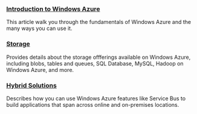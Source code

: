 ### [Introduction to Windows Azure][]

This article walk you through the fundamentals of Windows Azure and the many ways you can use it. 

### [Storage][]
Provides details about the storage offferings available on Windows Azure, including blobs, tables and queues, SQL Database, MySQL, Hadoop on Windows Azure, and more.

### [Hybrid Solutions][]
Describes how you can use Windows Azure features like Service Bus to build applications that span across online and on-premises locations.

[Introduction to Windows Azure]: ../fundamentals/intro-to-windows-azure/
[Storage]: ../fundamentals/cloud-storage/
[Hybrid Solutions]: ../fundamentals/hybrid-solutions/